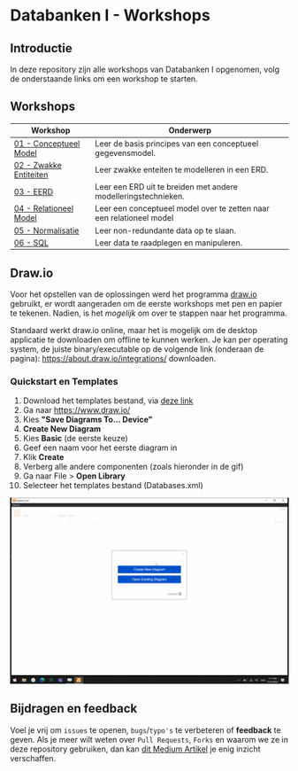 # Databanken I - Workshops

## Introductie

In deze repository zijn alle workshops van Databanken I opgenomen, volg de onderstaande links om een workshop te starten.

## Workshops

| Workshop | Onderwerp |
| ----- | ---- |
| [01 - Conceptueel Model](../workshops/01-conceptueel_model/exercises.md) | Leer de basis principes van een conceptueel gegevensmodel. |
| [02 - Zwakke Entiteiten](../workshops/02-zwakke_entiteiten/exercises.md) | Leer zwakke enteiten te modelleren in een ERD. |
| [03 - EERD](../workshops/03-EERD/exercises.md) | Leer een ERD uit te breiden met andere modelleringstechnieken. |
| [04 - Relationeel Model](../workshops/04-relationeel_model/exercises.md) | Leer een conceptueel model over te zetten naar een relationeel model |
| [05 - Normalisatie](../workshops/05-normalisatie/exercises.md) | Leer non-redundante data op te slaan. |
| [06 - SQL](../workshops/06-SQL/exercises.md) | Leer data te raadplegen en manipuleren. |

## Draw.io
Voor het opstellen van de oplossingen werd het programma [draw.io](https://draw.io) gebruikt, er wordt aangeraden om de eerste workshops met pen en papier te tekenen. Nadien, is het *mogelijk* om over te stappen naar het programma.

Standaard werkt draw.io online, maar het is mogelijk om de desktop applicatie te downloaden om offline te kunnen werken. Je kan per operating system, de juiste binary/executable op de volgende link (onderaan de pagina): https://about.draw.io/integrations/ downloaden.

### Quickstart en Templates
1. Download het templates bestand, via [deze link](https://raw.githubusercontent.com/HOGENT-Databases/DB1-Workshops/master/templates/Databases.xml)
2. Ga naar https://www.draw.io/
3. Kies **"Save Diagrams To... Device"**
4. **Create New Diagram**
5. Kies **Basic** (de eerste keuze)
6. Geef een naam voor het eerste diagram in
7. Klik **Create**
8. Verberg alle andere componenten (zoals hieronder in de gif)
9. Ga naar File > **Open Library**
10. Selecteer het templates bestand (Databases.xml)

![Introduction to Draw.io](./images/draw-io-intro.gif)

## Bijdragen en feedback
Voel je vrij om `issues` te openen, `bugs`/`typo's` te verbeteren of **feedback** te geven. Als je meer wilt weten over `Pull Requests`, `Forks` en waarom we ze in deze repository gebruiken, dan kan [dit Medium Artikel](https://zellwk.com/blog/submit-pull-request) je enig inzicht verschaffen.
